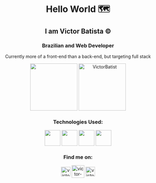 <h1 align="center">  Hello World 🗺️ </h1>

<h2 align="center">  I am Victor Batista ©️ </h2>  

<h3 align="center">Brazilian and Web Developer</h3> 

<p align="center">Currently more of a front-end than a back-end, but targeting full stack</p> 

<div align="center">
<img height="150cm" src="https://github-readme-stats.vercel.app/api?username=VictorBatist&show_icons=true&theme=transparent"/>
<img height="150cm" src="https://github-readme-stats.vercel.app/api/top-langs?username=VictorBatist&show_icons=true&locale=en&layout=compact" alt="VictorBatist"/>
</div>

<h3 align="center">Technologies Used:</h3> 

<div align="center" style="display: inline_blocks">
<img height="50px" src="https://cdn.jsdelivr.net/gh/devicons/devicon/icons/html5/html5-original.svg" />
<img height="50px" src="https://cdn.jsdelivr.net/gh/devicons/devicon/icons/css3/css3-original.svg" />
<img height="50px" src="https://cdn.jsdelivr.net/gh/devicons/devicon@latest/icons/javascript/javascript-original.svg" />
<img height="50px" src="https://cdn.jsdelivr.net/gh/devicons/devicon/icons/git/git-original.svg" />
</div>

<div align="center">
<h3> Find me on:</h3>
<p>
<a href="https://www.linkedin.com/in/victor-bdev" target="blank"><img align="center" src="https://raw.githubusercontent.com/rahuldkjain/github-profile-readme-generator/master/src/images/icons/Social/linked-in-alt.svg" alt="victor-batista-dev" height="30" /></a>
<a href="https://discord.com/channels/@victorbatista0200" target="blank"><img align="center" src="https://raw.githubusercontent.com/rahuldkjain/github-profile-readme-generator/888aff31e1d26dd2a6acf6afebbc34970aeb0118/src/images/icons/Social/discord.svg" alt="victor-batista-dev" height="40"  /></a>
<a href="https://www.instagram.com/victorb.js/" target="blank"><img align="center" src="https://raw.githubusercontent.com/rahuldkjain/github-profile-readme-generator/888aff31e1d26dd2a6acf6afebbc34970aeb0118/src/images/icons/Social/instagram.svg" alt="victor-batista-dev" height="30" width="30" /></a>

</p> 
</div>


<!--
**VictorBatist/VictorBatist** is a ✨ _special_ ✨ repository because its `README.md` (this file) appears on your GitHub profile.

Here are some ideas to get you started:

- 🔭 I’m currently working on ...
- 🌱 I’m currently learning ...
- 👯 I’m looking to collaborate on ...
- 🤔 I’m looking for help with ...
- 💬 Ask me about ...
- 📫 How to reach me: ...
- 😄 Pronouns: ...
- ⚡ Fun fact: ...
-->
